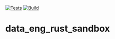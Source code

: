 [![Tests](https://github.com/jenirainerpdx/data_eng_rust_sandbox/actions/workflows/tests.yml/badge.svg)](https://github.com/jenirainerpdx/data_eng_rust_sandbox/actions/workflows/tests.yml)
[![Build](https://github.com/jenirainerpdx/data_eng_rust_sandbox/actions/workflows/build.yml/badge.svg)](https://github.com/jenirainerpdx/data_eng_rust_sandbox/actions/workflows/build.yml)


# data_eng_rust_sandbox